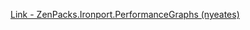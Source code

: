 [Link - ZenPacks.Ironport.PerformanceGraphs (nyeates)](https://github.com/nyeates/ZenPacks.Ironport.PerformanceGraphs)
